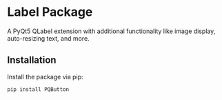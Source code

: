 # Label Package

A PyQt5 QLabel extension with additional functionality like image display, auto-resizing text, and more.

## Installation

Install the package via pip:

```bash
pip install PQButton